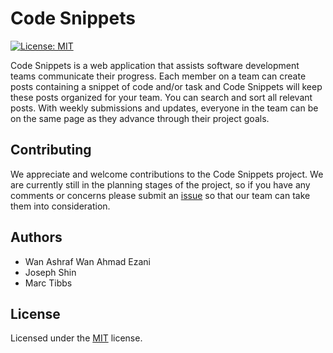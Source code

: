 # Code Snippets

[![License: MIT](https://img.shields.io/badge/License-MIT-yellow.svg)](https://opensource.org/licenses/MIT)

Code Snippets is a web application that assists software development teams communicate their progress. Each member on a team can create posts containing a snippet of code and/or task and Code Snippets will keep these posts organized for your team. You can search and sort all relevant posts. With weekly submissions and updates, everyone in the team can be on the same page as they advance through their project goals.


## Contributing
We appreciate and welcome contributions to the Code Snippets project. We are currently still in the planning stages of the project, so if you have any comments or concerns please submit an [issue](https://github.com/josephshin93/codesnippets/issues) so that our team can take them into consideration.


## Authors
* Wan Ashraf Wan Ahmad Ezani
* Joseph Shin
* Marc Tibbs


## License
Licensed under the [MIT](LICENSE) license.